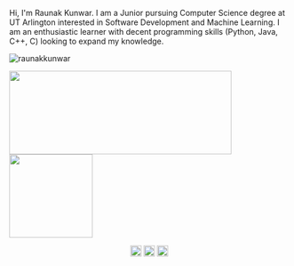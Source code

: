 <p>Hi, I'm Raunak Kunwar. I am a Junior pursuing Computer Science degree at UT Arlington interested in Software Development and Machine Learning. I am an enthusiastic learner with decent programming skills (Python, Java, C++, C) looking to expand my knowledge. </p>

<p align="left"> <img src="https://komarev.com/ghpvc/?username=raunakkunwar" alt="raunakkunwar" /> </p>

<p align = "left">
<img src = "https://github-readme-stats.vercel.app/api?username=raunakkunwar&count_private=true&show_icons=true&theme=synthwave"  width = "400" height = "150"/>
<img src = "https://github-readme-stats.vercel.app/api/top-langs/?username=raunakkunwar&layout=compact" height = "150"/>
</p>

<p align="center"
<a href="https://www.linkedin.com/in/raunak7/" target="_blank"><img align="center" src="https://cdn.jsdelivr.net/npm/simple-icons@3.0.1/icons/linkedin.svg" alt="raunak7" height="20" width="20" /></a>
<a href="https://www.facebook.com/yunika.upadhayaya" target="_blank"><img align="center" src="https://cdn.jsdelivr.net/npm/simple-icons@3.0.1/icons/facebook.svg" alt="yunika.upadhayaya" height="20" width="20" /></a>
  <a href="https://twitter.com/UpadhyayaYunika" target="_blank"><img align="center" src="https://cdn.jsdelivr.net/npm/simple-icons@3.0.1/icons/twitter.svg" alt="UpadhyayaYunika" height="20" width="20" /></a>
</p>
